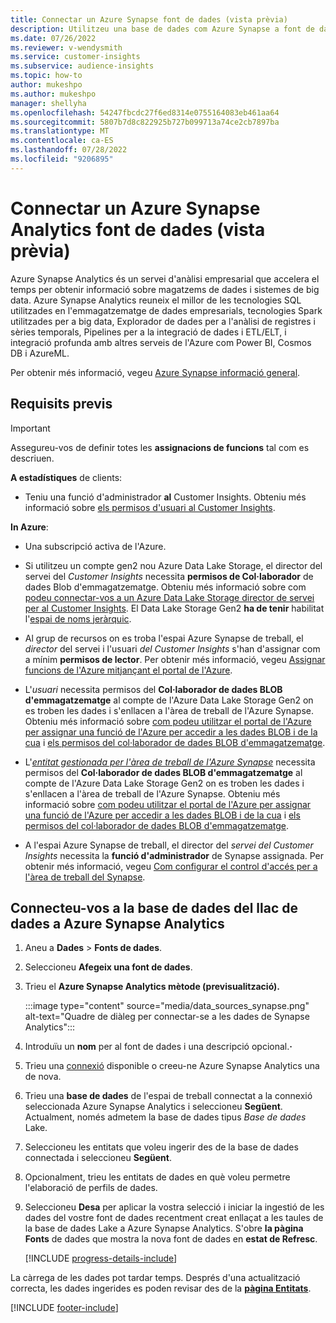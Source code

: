 ```yaml
---
title: Connectar un Azure Synapse font de dades (vista prèvia)
description: Utilitzeu una base de dades com Azure Synapse a font de dades en Dynamics 365 Customer Insights.
ms.date: 07/26/2022
ms.reviewer: v-wendysmith
ms.service: customer-insights
ms.subservice: audience-insights
ms.topic: how-to
author: mukeshpo
ms.author: mukeshpo
manager: shellyha
ms.openlocfilehash: 54247fbcdc27f6ed8314e0755164083eb461aa64
ms.sourcegitcommit: 5807b7d8c822925b727b099713a74ce2cb7897ba
ms.translationtype: MT
ms.contentlocale: ca-ES
ms.lasthandoff: 07/28/2022
ms.locfileid: "9206895"
---
```

# <a name="connect-an-azure-synapse-analytics-data-source-preview"></a>Connectar un Azure Synapse Analytics font de dades (vista prèvia)

Azure Synapse Analytics és un servei d'anàlisi empresarial que accelera el temps per obtenir informació sobre magatzems de dades i sistemes de big data. Azure Synapse Analytics reuneix el millor de les tecnologies SQL utilitzades en l'emmagatzematge de dades empresarials, tecnologies Spark utilitzades per a big data, Explorador de dades per a l'anàlisi de registres i sèries temporals, Pipelines per a la integració de dades i ETL/ELT, i integració profunda amb altres serveis de l'Azure com Power BI, Cosmos DB i AzureML.

Per obtenir més informació, vegeu [Azure Synapse informació general](/azure/synapse-analytics/overview-what-is).

## <a name="prerequisites"></a>Requisits previs

> [!IMPORTANT]
> Assegureu-vos de definir totes les **assignacions de funcions** tal com es descriuen.  

**A estadístiques** de clients:

* Teniu una funció d'administrador **al** Customer Insights. Obteniu més informació sobre [els permisos d'usuari al Customer Insights](permissions.md#assign-roles-and-permissions).

**In Azure**:

- Una subscripció activa de l'Azure.

- Si utilitzeu un compte gen2 nou Azure Data Lake Storage, el director del servei del *Customer Insights* necessita **permisos de Col·laborador** de dades Blob d'emmagatzematge. Obteniu més informació sobre com [podeu connectar-vos a un Azure Data Lake Storage director de servei per al Customer Insights](connect-service-principal.md). El Data Lake Storage Gen2 **ha de tenir** habilitat l'[espai de noms jeràrquic](/azure/storage/blobs/data-lake-storage-namespace).

- Al grup de recursos on es troba l'espai Azure Synapse de treball, el *director* del servei i l'usuari *del Customer Insights* s'han d'assignar com a mínim **permisos de lector**. Per obtenir més informació, vegeu [Assignar funcions de l'Azure mitjançant el portal de l'Azure](/azure/role-based-access-control/role-assignments-portal).

- L'*usuari* necessita permisos del **Col·laborador de dades BLOB d'emmagatzematge** al compte de l'Azure Data Lake Storage Gen2 on es troben les dades i s'enllacen a l'àrea de treball de l'Azure Synapse. Obteniu més informació sobre [com podeu utilitzar el portal de l'Azure per assignar una funció de l'Azure per accedir a les dades BLOB i de la cua](/azure/storage/common/storage-auth-aad-rbac-portal) i [els permisos del col·laborador de dades BLOB d'emmagatzematge](/azure/role-based-access-control/built-in-roles#storage-blob-data-contributor).

- L'*[entitat gestionada per l'àrea de treball de l'Azure Synapse](/azure/synapse-analytics/security/synapse-workspace-managed-identity)* necessita permisos del **Col·laborador de dades BLOB d'emmagatzematge** al compte de l'Azure Data Lake Storage Gen2 on es troben les dades i s'enllacen a l'àrea de treball de l'Azure Synapse. Obteniu més informació sobre [com podeu utilitzar el portal de l'Azure per assignar una funció de l'Azure per accedir a les dades BLOB i de la cua](/azure/storage/common/storage-auth-aad-rbac-portal) i [els permisos del col·laborador de dades BLOB d'emmagatzematge](/azure/role-based-access-control/built-in-roles#storage-blob-data-contributor).

- A l'espai Azure Synapse de treball, el director del *servei del Customer Insights* necessita la **funció d'administrador** de Synapse assignada. Per obtenir més informació, vegeu [Com configurar el control d'accés per a l'àrea de treball del Synapse](/azure/synapse-analytics/security/how-to-set-up-access-control).

## <a name="connect-to-the-data-lake-database-in-azure-synapse-analytics"></a>Connecteu-vos a la base de dades del llac de dades a Azure Synapse Analytics

1. Aneu a **Dades** > **Fonts de dades**.

1. Seleccioneu **Afegeix una font de dades**.

1. Trieu el **Azure Synapse Analytics mètode (previsualització).**

   :::image type="content" source="media/data_sources_synapse.png" alt-text="Quadre de diàleg per connectar-se a les dades de Synapse Analytics":::
  
1. Introduïu un **nom** per al font de dades i una descripció opcional.**·**

1. Trieu una [connexió](connections.md) disponible o creeu-ne Azure Synapse Analytics una de nova.

1. Trieu una **base de dades** de l'espai de treball connectat a la connexió seleccionada Azure Synapse Analytics i seleccioneu **Següent**. Actualment, només admetem la base de dades tipus *Base de dades* Lake.

1. Seleccioneu les entitats que voleu ingerir des de la base de dades connectada i seleccioneu **Següent**.

1. Opcionalment, trieu les entitats de dades en què voleu permetre l'elaboració de perfils de dades.

1. Seleccioneu **Desa** per aplicar la vostra selecció i iniciar la ingestió de les dades del vostre font de dades recentment creat enllaçat a les taules de la base de dades Lake a Azure Synapse Analytics. S'obre **la pàgina Fonts** de dades que mostra la nova font de dades en **estat de Refresc**.

   [!INCLUDE [progress-details-include](includes/progress-details-pane.md)]

La càrrega de les dades pot tardar temps. Després d'una actualització correcta, les dades ingerides es poden revisar des de la [**pàgina Entitats**](entities.md).

[!INCLUDE [footer-include](includes/footer-banner.md)]
